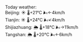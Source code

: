 Today weather:  
Beijing: ☀️   🌡️+21°C 🌬️←4km/h  
Tianjin: ☀️   🌡️+24°C 🌬️↙4km/h  
Shijiazhuang: 🌦   🌡️+18°C 🌬️→11km/h  
Tangshan: 🌦   🌡️+20°C 🌬️←6km/h  

